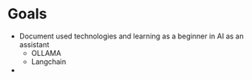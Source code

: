 # Goals

- Document used technologies and learning as a beginner in AI as an assistant
  - OLLAMA
  - Langchain
- 